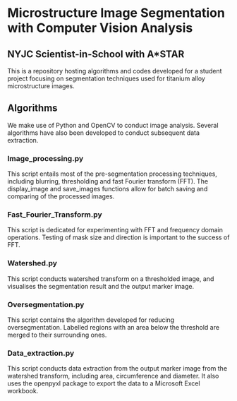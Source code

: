 # Microstructure Image Segmentation with Computer Vision Analysis

## NYJC Scientist-in-School with A*STAR

This is a repository hosting algorithms and codes developed for a student project focusing on segmentation techniques used for titanium alloy microstructure images.

## Algorithms

We make use of Python and OpenCV to conduct image analysis. Several algorithms have also been developed to conduct subsequent data extraction.

### Image_processing.py

This script entails most of the pre-segmentation processing techniques, including blurring, thresholding and fast Fourier transform (FFT). The display_image and save_images functions allow for batch saving and comparing of the processed images.

### Fast_Fourier_Transform.py

This script is dedicated for experimenting with FFT and frequency domain operations. Testing of mask size and direction is important to the success of FFT.

### Watershed</span>.py

This script conducts watershed transform on a thresholded image, and visualises the segmentation result and the output marker image.

### Oversegmentation</span>.py

This script contains the algorithm developed for reducing oversegmentation.
Labelled regions with an area below the threshold are merged to their surrounding ones.

### Data_extraction.py

This script conducts data extraction from the output marker image from the watershed transform, including area, circumference and diameter.
It also uses the openpyxl package to export the data to a Microsoft Excel workbook.
